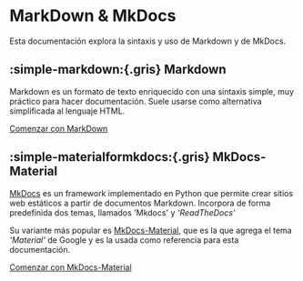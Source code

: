 # MarkDown & MkDocs

Esta documentación explora la sintaxis y uso de Markdown y de MkDocs.

## :simple-markdown:{.gris} Markdown

Markdown es un formato de texto enriquecido con una sintaxis simple, 
muy práctico para hacer documentación. 
Suele usarse como alternativa simplificada al lenguaje HTML. 


<!-- [Comenzar con MarkDown](markdown/markdown_basico.md) -->
<!-- [Comenzar con MarkDown](markdown/texto.md) -->
[Comenzar con MarkDown](markdown/intro.md) 




## :simple-materialformkdocs:{.gris} MkDocs-Material


[MkDocs](https://www.mkdocs.org/) es un framework implementado en Python que permite crear sitios web estáticos a partir de documentos Markdown. Incorpora de forma predefinida dos temas, llamados 'Mkdocs' y *'ReadTheDocs'*

Su variante más popular es [MkDocs-Material](https://squidfunk.github.io/mkdocs-material/), que es la que agrega el tema *'Material'* de Google y es la usada como referencia para esta documentación. 

[Comenzar con MkDocs-Material](mkdocs-material/instalacion/comenzando.md)
